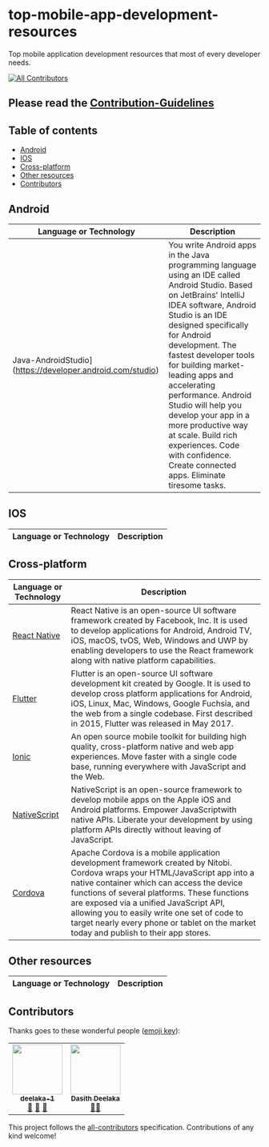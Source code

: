 # top-mobile-app-development-resources
Top mobile application development resources that most of every developer needs.
<!-- ALL-CONTRIBUTORS-BADGE:START - Do not remove or modify this section -->
[![All Contributors](https://img.shields.io/badge/all_contributors-2-orange.svg?style=flat-square)](#contributors-)
<!-- ALL-CONTRIBUTORS-BADGE:END -->

## Please read the [Contribution-Guidelines](./CONTRIBUTING.md)

## Table of contents
* [Android](#android)
* [IOS](#ios)
* [Cross-platform](#cross-platform)
* [Other resources](#other-resources)
* [Contributors](#Contributors)


## Android

| Language or Technology  | Description |
| ------------- | ------------- |
| Java-AndroidStudio](https://developer.android.com/studio)  |  You write Android apps in the Java programming language using an IDE called Android Studio. Based on JetBrains' IntelliJ IDEA software, Android Studio is an IDE designed specifically for Android development. The fastest developer tools for building market-leading apps and accelerating performance. Android Studio will help you develop your app in a more productive way at scale. Build rich experiences. Code with confidence. Create connected apps. Eliminate tiresome tasks.  |


## IOS

| Language or Technology  | Description |
| ------------- | ------------- |


## Cross-platform

| Language or Technology  | Description |
| ------------- | ------------- |
| [React Native](https://reactnative.dev/)  |  React Native is an open-source UI software framework created by Facebook, Inc. It is used to develop applications for Android, Android TV, iOS, macOS, tvOS, Web, Windows and UWP by enabling developers to use the React framework along with native platform capabilities.  |
| [Flutter](https://flutter.dev/)  |  Flutter is an open-source UI software development kit created by Google. It is used to develop cross platform applications for Android, iOS, Linux, Mac, Windows, Google Fuchsia, and the web from a single codebase. First described in 2015, Flutter was released in May 2017.  |
| [Ionic](https://ionicframework.com/)  |  An open source mobile toolkit for building high quality, cross-platform native and web app experiences. Move faster with a single code base, running everywhere with JavaScript and the Web.  |
| [NativeScript](https://nativescript.org/)  |  NativeScript is an open-source framework to develop mobile apps on the Apple iOS and Android platforms.  Empower JavaScriptwith native APIs. Liberate your development by using platform APIs directly without leaving of JavaScript.  |
| [Cordova](https://cordova.apache.org/)  |  Apache Cordova is a mobile application development framework created by Nitobi.  Cordova wraps your HTML/JavaScript app into a native container which can access the device functions of several platforms. These functions are exposed via a unified JavaScript API, allowing you to easily write one set of code to target nearly every phone or tablet on the market today and publish to their app stores.  |


## Other resources

| Language or Technology  | Description |
| ------------- | ------------- |


## Contributors

Thanks goes to these wonderful people ([emoji key](https://allcontributors.org/docs/en/emoji-key)):

<!-- ALL-CONTRIBUTORS-LIST:START - Do not remove or modify this section -->
<!-- prettier-ignore-start -->
<!-- markdownlint-disable -->

<table>
  <tr>
    <td align="center"><a href="https://github.com/deelaka1019"><img src="https://avatars.githubusercontent.com/u/57798902?v=4" width="100px;" alt=""/><br /><sub><b>deelaka-1</b></sub></a><br /><a href="https://github.com/deelaka1019/top-mobile-app-development-resources/commits?author=deelaka1019" title="Documentation">📖</a> <a href="#ideas-deelaka1019" title="Ideas, Planning, & Feedback">🤔</a> <a href="https://github.com/deelaka1019/top-mobile-app-development-resources/pulls" title="Reviewed Pull Requests">👀</a></td>
    <td align="center"><a href="http://www.uwu.ac.lk"><img src="https://avatars3.githubusercontent.com/u/37569547?v=4" width="100px;" alt=""/><br /><sub><b>Dasith Deelaka</b></sub></a><br /><a href="https://github.com/lucifer955/Top-Javascript-Resources-for-Developers/commits?author=DasithDeelaka" title="Documentation">🤔📖</a></td>
  </tr>
</table>

<!-- markdownlint-enable -->
<!-- prettier-ignore-end -->
<!-- ALL-CONTRIBUTORS-LIST:END -->

This project follows the [all-contributors](https://github.com/all-contributors/all-contributors) specification. Contributions of any kind welcome!
